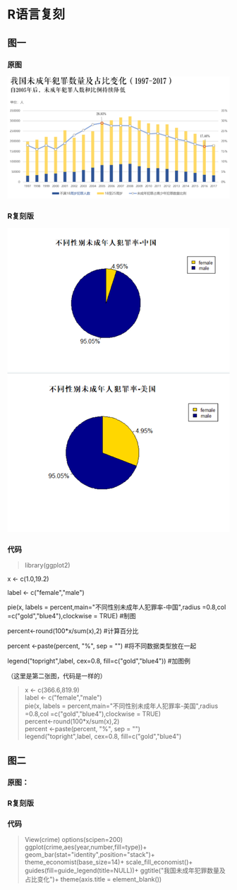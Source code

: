 # R语言复刻
## 图一
### 原图
![](https://github.com/Chenyu-Li008/Homework/blob/master/week9/1.1.jpg)
### R复刻版
![](https://github.com/Chenyu-Li008/Homework/blob/master/week9/1.png)
![](https://github.com/Chenyu-Li008/Homework/blob/master/week9/2.png)
### 代码

> library(ggplot2)

x <- c(1.0,19.2)

label <- c("female","male")  

 pie(x, labels = percent,main="不同性别未成年人犯罪率-中国",radius =0.8,col =c("gold","blue4"),clockwise = TRUE)  #制图

 percent<-round(100*x/sum(x),2)  #计算百分比    

 percent <-paste(percent, "%", sep = "")  #将不同数据类型放在一起 

 legend("topright",label, cex=0.8, fill=c("gold","blue4"))  #加图例

（这里是第二张图，代码是一样的）  
> x <- c(366.6,819.9)  
> label <- c("female","male")  
> pie(x, labels = percent,main="不同性别未成年人犯罪率-美国",radius =0.8,col =c("gold","blue4"),clockwise = TRUE)  
> percent<-round(100*x/sum(x),2)   
> percent <-paste(percent, "%", sep = "")   
> legend("topright",label, cex=0.8, fill=c("gold","blue4")  


## 图二
### 原图：

### R复刻版

### 代码
>View(crime)
>options(scipen=200)
>ggplot(crime,aes(year,number,fill=type))+
geom_bar(stat="identity",position="stack")+
theme_economist(base_size=14)+
scale_fill_economist()+
guides(fill=guide_legend(title=NULL))+
ggtitle("我国未成年犯罪数量及占比变化")+
theme(axis.title = element_blank())

